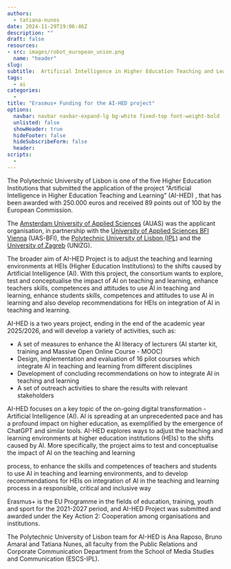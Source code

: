 ```yaml
---
authors:
  - tatiana-nunes
date: 2024-11-29T19:06:46Z
description: ""
draft: false
resources: 
- src: images/robot_european_union.png
  name: "header"
slug:
subtitle:  Artificial Intelligence in Higher Education Teaching and Learning
tags: 
  - ai
categories: 
  - 
title: "Erasmus+ Funding for the AI-HED project"
options:
  navbar: navbar navbar-expand-lg bg-white fixed-top font-weight-bold
  unlisted: false
  showHeader: true
  hideFooter: false
  hideSubscribeForm: false
  header:
scripts:
  -
---
```


The Polytechnic University of Lisbon is one of the five Higher Education Institutions that submitted the application of the project “Artificial Intelligence in Higher Education Teaching and Learning” (AI-HED) , that has been awarded with 250.000 euros and received 89 points out of 100 by the European Commission.

The [Amsterdam University of Applied Sciences](https://www.amsterdamuas.com) (AUAS) was the applicant organisation, in partnership with the [University of Applied Sciences BFI Vienna](https://www.fh-vie.ac.at/en/) (UAS-BFI), the [Polytechnic University of Lisbon (IPL)](https://www.ipl.pt/en) and the [University of Zagreb](https://www.unizg.hr/homepage/) (UNIZG).

The broader aim of AI-HED Project is to adjust the teaching and learning environments at HEIs (Higher Education Institutions) to the shifts caused by Artificial Intelligence (AI). With this project, the consortium wants to explore, test and conceptualise the impact of AI on teaching and learning, enhance teachers skills, competences and attitudes to use AI in teaching and learning, enhance students skills, competences and attitudes to use AI in learning and also develop recommendations for HEIs on integration of AI in teaching and learning.

AI-HED is a two years project, ending in the end of the academic year 2025/2026, and will develop a variety of activities, such as: 

- A set of measures to enhance the AI literacy of lecturers (AI starter kit, training and Massive Open Online Course - MOOC) 
- Design, implementation and evaluation of 16 pilot courses which integrate AI in teaching and learning from different disciplines 
- Development of concluding recommendations on how to integrate AI in teaching and learning 
- A set of outreach activities to share the results with relevant stakeholders 

AI-HED focuses on a key topic of the on-going digital transformation - Artificial Intelligence (AI). AI is spreading at an unprecedented pace and has a profound impact on higher education, as exemplified by the emergence of ChatGPT and similar tools. AI-HED explores ways to adjust the teaching and learning environments at higher education institutions (HEIs) to the shifts caused by AI. More specifically, the project aims to test and conceptualise the impact of AI on the teaching and learning 

process, to enhance the skills and competences of teachers and students to use AI in teaching and learning environments, and to develop recommendations for HEIs on integration of AI in the teaching and learning process in a responsible, critical and inclusive way 

Erasmus+ is the EU Programme in the fields of education, training, youth and sport for the 2021-2027 period, and AI-HED Project was submitted and awarded under the Key Action 2: Cooperation among organisations and institutions.  

The Polytechnic University of Lisbon team for AI-HED is Ana Raposo, Bruno Amaral and Tatiana Nunes, all faculty from the Public Relations and Corporate Communication Department from the School of Media Studies and Communication (ESCS-IPL). 
